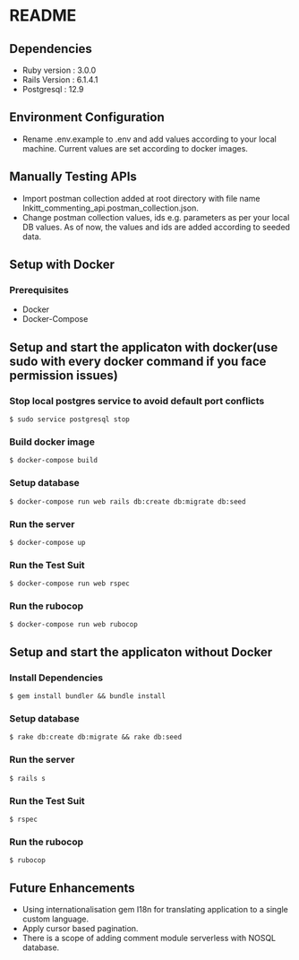 # README

## Dependencies
* Ruby version : 3.0.0
* Rails Version : 6.1.4.1
* Postgresql : 12.9

## Environment Configuration
* Rename .env.example to .env and add values according to your local machine. Current values are set according to docker images.

## Manually Testing APIs
* Import postman collection added at root directory with file name Inkitt_commenting_api.postman_collection.json.
* Change postman collection values, ids e.g. parameters as per your local DB values. As of now, the values and ids are added according to seeded data.

## Setup with Docker

### Prerequisites

* Docker
* Docker-Compose

## Setup and start the applicaton with docker(use sudo with every docker command if you face permission issues)

### Stop local postgres service to avoid default port conflicts
```
$ sudo service postgresql stop
```

### Build docker image
```
$ docker-compose build
```

### Setup database
```
$ docker-compose run web rails db:create db:migrate db:seed
```

### Run the server
```
$ docker-compose up
```

### Run the Test Suit
```
$ docker-compose run web rspec
```

### Run the rubocop
```
$ docker-compose run web rubocop
```

## Setup and start the applicaton without Docker

### Install Dependencies
```
$ gem install bundler && bundle install
```

### Setup database
```
$ rake db:create db:migrate && rake db:seed
```

### Run the server
```
$ rails s
```

### Run the Test Suit
```
$ rspec
```

### Run the rubocop
```
$ rubocop
```

## Future Enhancements
* Using internationalisation gem I18n for translating application to a single custom language.
* Apply cursor based pagination.
* There is a scope of adding comment module serverless with NOSQL database. 